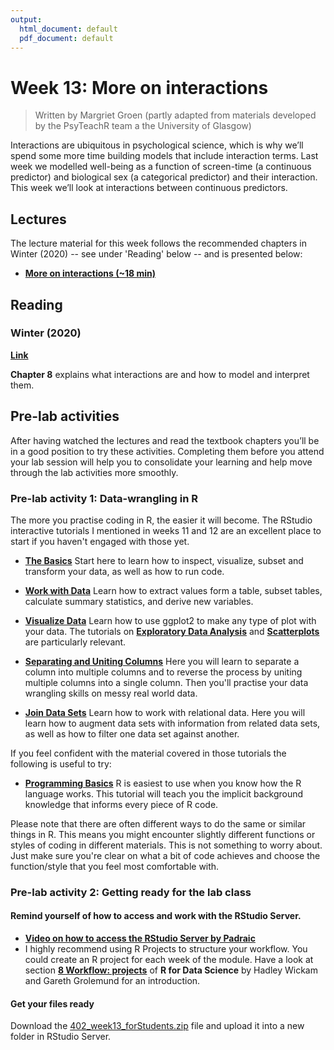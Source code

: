 ```yaml
---
output:
  html_document: default
  pdf_document: default
---
```


# Week 13: More on interactions

> Written by Margriet Groen (partly adapted from materials developed by the PsyTeachR team a the University of Glasgow)

Interactions are ubiquitous in psychological science, which is why we’ll spend some more time building models that include interaction terms. Last week we modelled well-being as a function of screen-time (a continuous predictor) and biological sex (a categorical predictor) and their interaction. This week we’ll look at interactions between continuous predictors. 

## Lectures
The lecture material for this week follows the recommended chapters in Winter (2020) -- see under 'Reading' below -- and is presented below:

* [**More on interactions (~18 min)**](https://web.microsoftstream.com/video/9e2a9e1e-548f-492e-a529-58dc1c8490f3) 

## Reading

### Winter (2020)
[**Link**](https://eu.alma.exlibrisgroup.com/leganto/public/44LAN_INST/citation/83408786230001221?auth=SAML)

**Chapter 8** explains what interactions are and how to model and interpret them.

## Pre-lab activities
After having watched the lectures and read the textbook chapters you’ll be in a good position to try these activities. Completing them before you attend your lab session will help you to consolidate your learning and help move through the lab activities more smoothly.

### Pre-lab activity 1: Data-wrangling in R
The more you practise coding in R, the easier it will become. The RStudio interactive tutorials I mentioned in weeks 11 and 12 are an excellent place to start if you haven't engaged with those yet. 

* [**The Basics**](https://rstudio.cloud/learn/primers/1) Start here to learn how to inspect, visualize, subset and transform your data, as well as how to run code.

* [**Work with Data**](https://rstudio.cloud/learn/primers/2) Learn how to extract values form a table, subset tables, calculate summary statistics, and derive new variables.

* [**Visualize Data**](https://rstudio.cloud/learn/primers/3) Learn how to use ggplot2 to make any type of plot with your data. The tutorials on [**Exploratory Data Analysis**](https://rstudio.cloud/learn/primers/3.1) and [**Scatterplots**](https://rstudio.cloud/learn/primers/3.5) are particularly relevant.

* [**Separating and Uniting Columns**](https://rstudio.cloud/learn/primers/4.2) Here you will learn to separate a column into multiple columns and to reverse the process by uniting multiple columns into a single column. Then you'll practise your data wrangling skills on messy real world data.

* [**Join Data Sets**](https://rstudio.cloud/learn/primers/4.3) Learn how to work with relational data. Here you will learn how to augment data sets with information from related data sets, as well as how to filter one data set against another.

If you feel confident with the material covered in those tutorials the following is useful to try:

* [**Programming Basics**](https://rstudio.cloud/learn/primers/1.2) R is easiest to use when you know how the R language works. This tutorial will teach you the implicit background knowledge that informs every piece of R code.

Please note that there are often different ways to do the same or similar things in R. This means you might encounter slightly different functions or styles of coding in different materials. This is not something to worry about. Just make sure you're clear on what a bit of code achieves and choose the function/style that you feel most comfortable with.

### Pre-lab activity 2: Getting ready for the lab class
#### Remind yourself of how to access and work with the RStudio Server.

* [**Video on how to access the RStudio Server by Padraic**](https://dtu-panopto.lancs.ac.uk/Panopto/Pages/Viewer.aspx?id=f4f414ff-dd5b-4301-9214-adbf009d10da)
* I highly recommend using R Projects to structure your workflow. You could create an R project for each week of the module. Have a look at section [**8 Workflow: projects**](https://r4ds.had.co.nz/workflow-projects.html) of **R for Data Science** by Hadley Wickam and Gareth Grolemund for an introduction.

#### Get your files ready
Download the [402_week13_forStudents.zip](files/week13/402_week13_forStudents.zip) file and upload it into a new folder in RStudio Server. 
